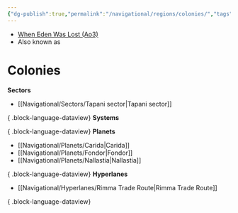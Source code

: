 ```yaml
---
{"dg-publish":true,"permalink":"/navigational/regions/colonies/","tags":["map","region","unfinished"],"noteIcon":"saber1"}
---
```


- [When Eden Was Lost (Ao3)](https://archiveofourown.org/works/19334440/chapters/45992584)
- Also known as
# Colonies


**Sectors**
- [[Navigational/Sectors/Tapani sector\|Tapani sector]]

{ .block-language-dataview}
**Systems**

{ .block-language-dataview}
**Planets**
- [[Navigational/Planets/Carida\|Carida]]
- [[Navigational/Planets/Fondor\|Fondor]]
- [[Navigational/Planets/Nallastia\|Nallastia]]

{ .block-language-dataview}
**Hyperlanes**
- [[Navigational/Hyperlanes/Rimma Trade Route\|Rimma Trade Route]]

{ .block-language-dataview}
